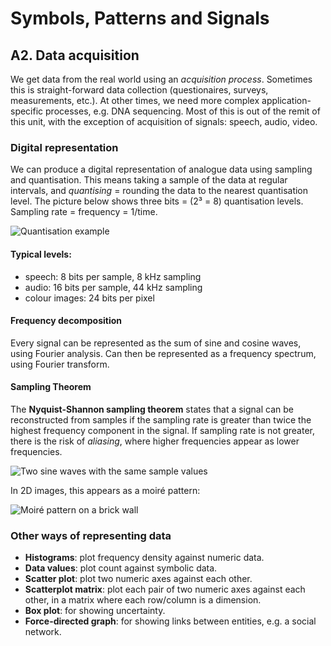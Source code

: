 # Symbols, Patterns and Signals

## A2. Data acquisition

We get data from the real world using an *acquisition process*. Sometimes this is straight-forward data collection (questionaires, surveys, measurements, etc.). At other times, we need more complex application-specific processes, e.g. DNA sequencing. Most of this is out of the remit of this unit, with the exception of acquisition of signals: speech, audio, video.

### Digital representation

We can produce a digital representation of analogue data using sampling and quantisation. This means taking a sample of the data at regular intervals, and *quantising* = rounding the data to the nearest quantisation level. The picture below shows three bits = (2³ = 8) quantisation levels. Sampling rate = frequency = 1/time.

![Quantisation example](https://upload.wikimedia.org/wikipedia/commons/b/b7/3-bit_resolution_analog_comparison.png)

#### Typical levels:
- speech: 8 bits per sample, 8 kHz sampling
- audio: 16 bits per sample, 44 kHz sampling
- colour images: 24 bits per pixel

#### Frequency decomposition

Every signal can be represented as the sum of sine and cosine waves, using Fourier analysis. Can then be represented as a frequency spectrum, using Fourier transform.

#### Sampling Theorem

The **Nyquist-Shannon sampling theorem** states that a signal can be reconstructed from samples if the sampling rate is greater than twice the highest frequency component in the signal. If sampling rate is not greater, there is the risk of *aliasing*, where higher frequencies appear as lower frequencies.

![Two sine waves with the same sample values](https://upload.wikimedia.org/wikipedia/commons/thumb/2/28/AliasingSines.svg/500px-AliasingSines.svg.png)

In 2D images, this appears as a moiré pattern:

![Moiré pattern on a brick wall](https://upload.wikimedia.org/wikipedia/commons/f/fb/Moire_pattern_of_bricks_small.jpg)

### Other ways of representing data

- **Histograms**: plot frequency density against numeric data.
- **Data values**: plot count against symbolic data.
- **Scatter plot**: plot two numeric axes against each other.
- **Scatterplot matrix**: plot each pair of two numeric axes against each other, in a matrix where each row/column is a dimension.
- **Box plot**: for showing uncertainty.
- **Force-directed graph**: for showing links between entities, e.g. a social network.
